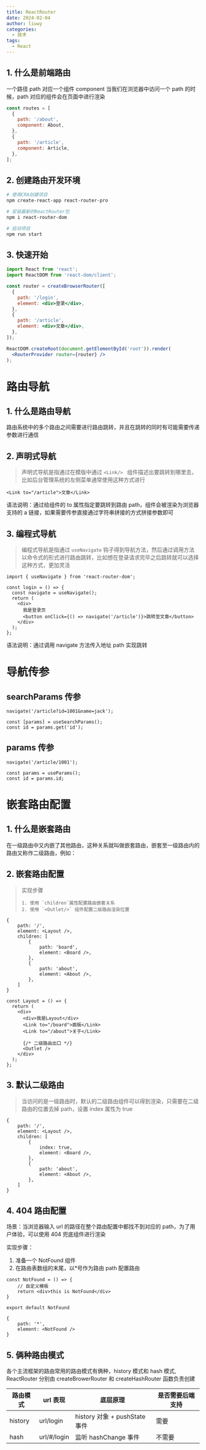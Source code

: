 ```yaml
---
title: ReactRouter
date: 2024-02-04
author: liuwy
categories:
  - 技术
tags:
  - React
---
```


## 1. 什么是前端路由

一个路径 path 对应一个组件 component 当我们在浏览器中访问一个 path 的时候，path 对应的组件会在页面中进行渲染

```js
const routes = [
  {
    path: '/about',
    component: About,
  },
  {
    path: '/article',
    component: Article,
  },
];
```

## 2. 创建路由开发环境

```bash
# 使用CRA创建项目
npm create-react-app react-router-pro

# 安装最新的ReactRouter包
npm i react-router-dom

# 启动项目
npm run start
```

## 3. 快速开始

```jsx
import React from 'react';
import ReactDOM from 'react-dom/client';

const router = createBrowserRouter([
  {
    path: '/login',
    element: <div>登录</div>,
  },
  {
    path: '/article',
    element: <div>文章</div>,
  },
]);

ReactDOM.createRoot(document.getElementById('root')).render(
  <RouterProvider router={router} />
);
```

# 路由导航

## 1. 什么是路由导航

路由系统中的多个路由之间需要进行路由跳转，并且在跳转的同时有可能需要传递参数进行通信

## 2. 声明式导航

> 声明式导航是指通过在模版中通过 `<Link/> ` 组件描述出要跳转到哪里去，比如后台管理系统的左侧菜单通常使用这种方式进行

```tsx
<Link to="/article">文章</Link>
```

语法说明：通过给组件的 to 属性指定要跳转到路由 path，组件会被渲染为浏览器支持的 a 链接，如果需要传参直接通过字符串拼接的方式拼接参数即可

## 3. 编程式导航

> 编程式导航是指通过 `useNavigate` 钩子得到导航方法，然后通过调用方法以命令式的形式进行路由跳转，比如想在登录请求完毕之后跳转就可以选择这种方式，更加灵活

```tsx
import { useNavigate } from 'react-router-dom';

const login = () => {
  const navigate = useNavigate();
  return (
    <div>
      我是登录页
      <button onClick={() => navigate('/article')}>跳转至文章</button>
    </div>
  );
};
```

语法说明：通过调用 navigate 方法传入地址 path 实现跳转

# 导航传参

## searchParams 传参

```tsx
navigate('/article?id=1001&name=jack');

const [params] = useSearchParams();
const id = params.get('id');
```

## params 传参

```tsx
navigate('/article/1001');

const params = useParams();
const id = params.id;
```

# 嵌套路由配置

## 1. 什么是嵌套路由

在一级路由中又内嵌了其他路由，这种关系就叫做嵌套路由，嵌套至一级路由内的路由又称作二级路由，例如：

## 2. 嵌套路由配置

> 实现步骤
>
>     1. 使用 `children`属性配置路由嵌套关系
>     2. 使用 `<Outlet/>` 组件配置二级路由渲染位置

```tsx
{
	path: '/',
    element: <Layout />,
    children: [
        {
            path: 'board',
            element: <Board />,
        },
        {
            path: 'about',
            element: <About />,
        },
    ]
}
```

```tsx
const Layout = () => {
  return (
    <div>
      <div>我是Layout</div>
      <Link to="/board">面板</Link>
      <Link to="/about">关于</Link>

      {/* 二级路由出口 */}
      <Outlet />
    </div>
  );
};
```

## 3. 默认二级路由

> 当访问的是一级路由时，默认的二级路由组件可以得到渲染，只需要在二级路由的位置去掉 path，设置 index 属性为 true

```tsx
{
	path: '/',
    element: <Layout />,
    children: [
        {
            index: true,
            element: <Board />,
        },
        {
            path: 'about',
            element: <About />,
        },
    ]
}
```

## 4. 404 路由配置

场景：当浏览器输入 url 的路径在整个路由配置中都找不到对应的 path，为了用户体验，可以使用 404 兜底组件进行渲染

实现步骤：

1. 准备一个 NotFound 组件
2. 在路由表数组的末尾，以\*号作为路由 path 配置路由

```tsx
const NotFound = () => {
	// 自定义模板
	return <div>this is NotFound</div>
}

export default NotFound

{
    path: '*',
    element: <NotFound />
}
```

## 5. 俩种路由模式

各个主流框架的路由常用的路由模式有俩种，history 模式和 hash 模式, ReactRouter 分别由 createBrowerRouter 和 createHashRouter 函数负责创建

| 路由模式 | url 表现    | 底层原理                      | 是否需要后端支持 |
| -------- | ----------- | ----------------------------- | ---------------- |
| history  | url/login   | history 对象 + pushState 事件 | 需要             |
| hash     | url/#/login | 监听 hashChange 事件          | 不需要           |
